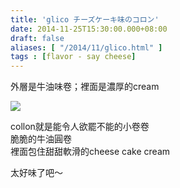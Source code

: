 ```yaml
---
title: 'glico チーズケーキ味のコロン'
date: 2014-11-25T15:30:00.000+08:00
draft: false
aliases: [ "/2014/11/glico.html" ]
tags : [flavor - say cheese]
---
```


外層是牛油味卷；裡面是濃厚的cream  

![](/images/glicocolloncheese.jpg)

collon就是能令人欲罷不能的小卷卷  
脆脆的牛油圓卷  
裡面包住甜甜軟滑的cheese cake cream  
  
太好味了吧～
